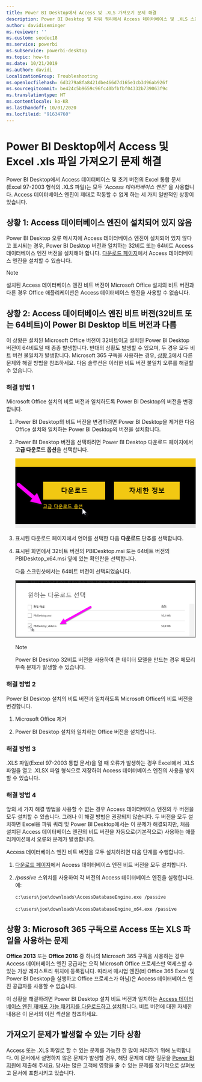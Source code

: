 ```yaml
---
title: Power BI Desktop에서 Access 및 .XLS 가져오기 문제 해결
description: Power BI Desktop 및 파워 쿼리에서 Access 데이터베이스 및 .XLS 스프레드시트 가져오기 문제 해결
author: davidiseminger
ms.reviewer: ''
ms.custom: seodec18
ms.service: powerbi
ms.subservice: powerbi-desktop
ms.topic: how-to
ms.date: 10/21/2019
ms.author: davidi
LocalizationGroup: Troubleshooting
ms.openlocfilehash: 6d3279a8fa8421dbe466d7d165e1cb3d96ab926f
ms.sourcegitcommit: be424c5b9659c96fc40bfbfbf04332b739063f9c
ms.translationtype: HT
ms.contentlocale: ko-KR
ms.lasthandoff: 10/01/2020
ms.locfileid: "91634760"
---
```

# <a name="troubleshoot-importing-access-and-excel-xls-files-in-power-bi-desktop"></a>Power BI Desktop에서 Access 및 Excel .xls 파일 가져오기 문제 해결

Power BI Desktop에서 Access 데이터베이스 및 초기 버전의 Excel 통합 문서(Excel 97-2003 형식의 .XLS 파일)는 모두 *‘Access 데이터베이스 엔진’* 을 사용합니다. Access 데이터베이스 엔진이 제대로 작동할 수 없게 하는 세 가지 일반적인 상황이 있습니다.

## <a name="situation-1-no-access-database-engine-is-installed"></a>상황 1: Access 데이터베이스 엔진이 설치되어 있지 않음

Power BI Desktop 오류 메시지에 Access 데이터베이스 엔진이 설치되어 있지 않다고 표시되는 경우, Power BI Desktop 버전과 일치하는 32비트 또는 64비트 Access 데이터베이스 엔진 버전을 설치해야 합니다. [다운로드 페이지](https://www.microsoft.com/download/details.aspx?id=13255)에서 Access 데이터베이스 엔진을 설치할 수 있습니다.

>[!NOTE]
>설치된 Access 데이터베이스 엔진 비트 버전이 Microsoft Office 설치의 비트 버전과 다른 경우 Office 애플리케이션은 Access 데이터베이스 엔진을 사용할 수 없습니다.

## <a name="situation-2-the-access-database-engine-bit-version-32-bit-or-64-bit-is-different-from-your-power-bi-desktop-bit-version"></a>상황 2: Access 데이터베이스 엔진 비트 버전(32비트 또는 64비트)이 Power BI Desktop 비트 버전과 다름

이 상황은 설치된 Microsoft Office 버전이 32비트이고 설치된 Power BI Desktop 버전이 64비트일 때 종종 발생합니다. 반대의 상황도 발생할 수 있으며, 두 경우 모두 비트 버전 불일치가 발생합니다. Microsoft 365 구독을 사용하는 경우, [상황 3](#situation-3-trouble-using-access-or-xls-files-with-a-microsoft-365-subscription)에서 다른 문제와 해결 방법을 참조하세요. 다음 솔루션은 이러한 비트 버전 불일치 오류를 해결할 수 있습니다.

### <a name="solution-1"></a>해결 방법 1

Microsoft Office 설치의 비트 버전과 일치하도록 Power BI Desktop의 버전을 변경합니다. 

1. Power BI Desktop의 비트 버전을 변경하려면 Power BI Desktop을 제거한 다음 Office 설치와 일치하는 Power BI Desktop의 버전을 설치합니다. 

1. Power BI Desktop 버전을 선택하려면 Power BI Desktop 다운로드 페이지에서 **고급 다운로드 옵션**을 선택합니다.
   
   ![Power BI Desktop 다운로드 페이지의 고급 다운로드 옵션](media/desktop-access-database-errors/desktop-access-errors-1.png)
   
1. 표시된 다운로드 페이지에서 언어를 선택한 다음 **다운로드** 단추를 선택합니다. 
 
1. 표시된 화면에서 32비트 버전의 PBIDesktop.msi 또는 64비트 버전의 PBIDesktop_x64.msi 옆에 있는 확인란을 선택합니다. 

   다음 스크린샷에서는 64비트 버전이 선택되었습니다.
   
   ![Power BI Desktop 다운로드 유형 선택](media/desktop-access-database-errors/desktop-access-errors-2.png)
   
   >[!NOTE]
   >Power BI Desktop 32비트 버전을 사용하여 큰 데이터 모델을 만드는 경우 메모리 부족 문제가 발생할 수 있습니다.

### <a name="solution-2"></a>해결 방법 2

Power BI Desktop 설치의 비트 버전과 일치하도록 Microsoft Office의 비트 버전을 변경합니다.

1. Microsoft Office 제거

2. Power BI Desktop 설치와 일치하는 Office 버전을 설치합니다.

### <a name="solution-3"></a>해결 방법 3

.XLS 파일(Excel 97-2003 통합 문서)을 열 때 오류가 발생하는 경우 Excel에서 .XLS 파일을 열고 .XLSX 파일 형식으로 저장하여 Access 데이터베이스 엔진의 사용을 방지할 수 있습니다.

### <a name="solution-4"></a>해결 방법 4

앞의 세 가지 해결 방법을 사용할 수 없는 경우 Access 데이터베이스 엔진의 두 버전을 모두 설치할 수 있습니다. 그러나 이 해결 방법은 권장되지 않습니다. 두 버전을 모두 설치하면 Excel용 파워 쿼리 및 Power BI Desktop에서는 이 문제가 해결되지만, 처음 설치된 Access 데이터베이스 엔진의 비트 버전을 자동으로(기본적으로) 사용하는 애플리케이션에서 오류와 문제가 발생합니다. 

Access 데이터베이스 엔진 비트 버전을 모두 설치하려면 다음 단계를 수행합니다.

1. [다운로드 페이지](https://www.microsoft.com/download/details.aspx?id=13255)에서 Access 데이터베이스 엔진 비트 버전을 모두 설치합니다. 

1. */passive* 스위치를 사용하여 각 버전의 Access 데이터베이스 엔진을 실행합니다. 예:

   ```console
   c:\users\joe\downloads\AccessDatabaseEngine.exe /passive

   c:\users\joe\downloads\AccessDatabaseEngine_x64.exe /passive
   ```

## <a name="situation-3-trouble-using-access-or-xls-files-with-a-microsoft-365-subscription"></a>상황 3: Microsoft 365 구독으로 Access 또는 XLS 파일을 사용하는 문제

**Office 2013** 또는 **Office 2016** 중 하나의 Microsoft 365 구독을 사용하는 경우 Access 데이터베이스 엔진 공급자는 오직 Microsoft Office 프로세스만 액세스할 수 있는 가상 레지스트리 위치에 등록됩니다. 따라서 매시업 엔진(비 Office 365 Excel 및 Power BI Desktop을 실행하고 Office 프로세스가 아님)은 Access 데이터베이스 엔진 공급자를 사용할 수 없습니다.

이 상황을 해결하려면 Power BI Desktop 설치 비트 버전과 일치하는 [Access 데이터베이스 엔진 재배포 가능 패키지를 다운로드하고 설치](https://www.microsoft.com/download/details.aspx?id=13255)합니다. 비트 버전에 대한 자세한 내용은 이 문서의 이전 섹션을 참조하세요.

## <a name="other-situations-that-can-cause-import-issues"></a>가져오기 문제가 발생할 수 있는 기타 상황

Access 또는 .XLS 파일로 할 수 있는 문제를 가능한 한 많이 처리하기 위해 노력합니다. 이 문서에서 설명하지 않은 문제가 발생할 경우, 해당 문제에 대한 질문을 [Power BI 지원](https://powerbi.microsoft.com/support/)에 제출해 주세요. 당사는 많은 고객에 영향을 줄 수 있는 문제를 정기적으로 살펴보고 문서에 포함시키고 있습니다.

